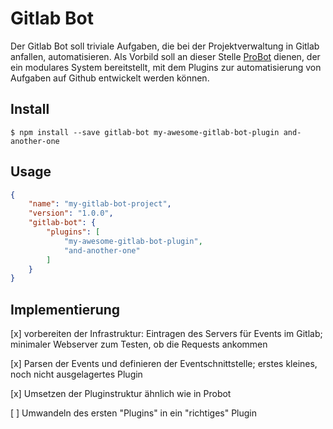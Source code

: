 # Gitlab Bot

Der Gitlab Bot soll triviale Aufgaben, die bei der Projektverwaltung in Gitlab anfallen, automatisieren. Als Vorbild
soll an dieser Stelle [ProBot](https://github.com/probot/probot) dienen, der ein modulares System bereitstellt, mit dem
Plugins zur automatisierung von Aufgaben auf Github entwickelt werden können.

## Install

```
$ npm install --save gitlab-bot my-awesome-gitlab-bot-plugin and-another-one
```

## Usage

```json
{
	"name": "my-gitlab-bot-project",
	"version": "1.0.0",
	"gitlab-bot": {
		"plugins": [
		    "my-awesome-gitlab-bot-plugin",
		    "and-another-one"
		]
	}
}
```

## Implementierung

[x] vorbereiten der Infrastruktur: Eintragen des Servers für Events im Gitlab; minimaler Webserver zum Testen, ob die Requests ankommen

[x] Parsen der Events und definieren der Eventschnittstelle; erstes kleines, noch nicht ausgelagertes Plugin

[x] Umsetzen der Pluginstruktur ähnlich wie in Probot

[ ] Umwandeln des ersten "Plugins" in ein "richtiges" Plugin
